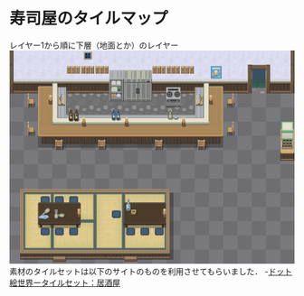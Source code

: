 # 寿司屋のタイルマップ
レイヤー1から順に下層（地面とか）のレイヤー
![Image](Sushiya.png)
素材のタイルセットは以下のサイトのものを利用させてもらいました．
-[ドット絵世界ータイルセット：居酒屋](https://yms.main.jp/dotartworld/page2/tile-izakaya01.html)
